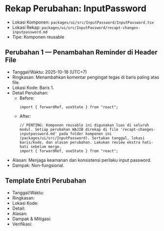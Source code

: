 # Rekap Perubahan: InputPassword

- Lokasi Komponen: `packages/ui/src/InputPassword/InputPassword.tsx`
- Lokasi Rekap: `packages/ui/src/InputPassword/recapt-changes-inputpassword.md`
- Tipe: Komponen reusable

## Perubahan 1 — Penambahan Reminder di Header File
- Tanggal/Waktu: 2025-10-18 (UTC+7)
- Ringkasan: Menambahkan komentar pengingat tegas di baris paling atas file.
- Lokasi Kode: Baris 1.
- Detail Perubahan:
  - Before:
    ```tsx
    import { forwardRef, useState } from "react";
    ```
  - After:
    ```tsx
    // PENTING: Komponen reusable ini digunakan luas di seluruh modul. Setiap perubahan WAJIB direkap di file 'recapt-changes-inputpassword.md' pada folder komponen ini (packages/ui/src/InputPassword). Sertakan tanggal, lokasi baris/kode, dan alasan perubahan. Lakukan review ekstra hati-hati sebelum merge.
    import { forwardRef, useState } from "react";
    ```
- Alasan: Menjaga keamanan dan konsistensi perilaku input password.
- Dampak: Non-fungsional.

## Template Entri Perubahan
- Tanggal/Waktu:
- Ringkasan:
- Lokasi Kode:
- Detail:
- Alasan:
- Dampak & Mitigasi:
- Verifikasi: